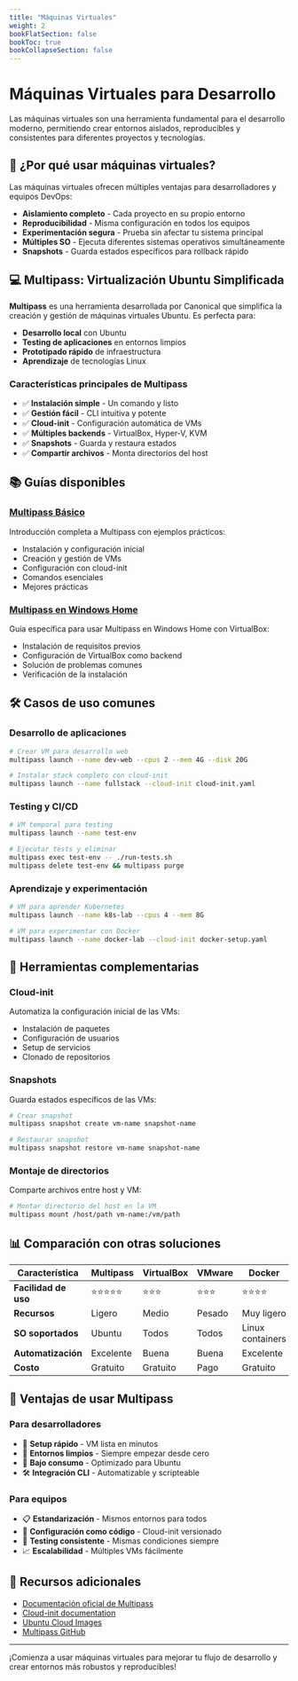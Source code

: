 ```yaml
---
title: "Máquinas Virtuales"
weight: 2
bookFlatSection: false
bookToc: true
bookCollapseSection: false
---
```


# Máquinas Virtuales para Desarrollo

Las máquinas virtuales son una herramienta fundamental para el desarrollo moderno, permitiendo crear entornos aislados, reproducibles y consistentes para diferentes proyectos y tecnologías.

## 🎯 ¿Por qué usar máquinas virtuales?

Las máquinas virtuales ofrecen múltiples ventajas para desarrolladores y equipos DevOps:

- **Aislamiento completo** - Cada proyecto en su propio entorno
- **Reproducibilidad** - Misma configuración en todos los equipos
- **Experimentación segura** - Prueba sin afectar tu sistema principal
- **Múltiples SO** - Ejecuta diferentes sistemas operativos simultáneamente
- **Snapshots** - Guarda estados específicos para rollback rápido

## 💻 Multipass: Virtualización Ubuntu Simplificada

**Multipass** es una herramienta desarrollada por Canonical que simplifica la creación y gestión de máquinas virtuales Ubuntu. Es perfecta para:

- **Desarrollo local** con Ubuntu
- **Testing de aplicaciones** en entornos limpios
- **Prototipado rápido** de infraestructura
- **Aprendizaje** de tecnologías Linux

### Características principales de Multipass

- ✅ **Instalación simple** - Un comando y listo
- ✅ **Gestión fácil** - CLI intuitiva y potente
- ✅ **Cloud-init** - Configuración automática de VMs
- ✅ **Múltiples backends** - VirtualBox, Hyper-V, KVM
- ✅ **Snapshots** - Guarda y restaura estados
- ✅ **Compartir archivos** - Monta directorios del host

## 📚 Guías disponibles

### [Multipass Básico](multipass/)
Introducción completa a Multipass con ejemplos prácticos:
- Instalación y configuración inicial
- Creación y gestión de VMs
- Configuración con cloud-init
- Comandos esenciales
- Mejores prácticas

### [Multipass en Windows Home](multipass-windows/)
Guía específica para usar Multipass en Windows Home con VirtualBox:
- Instalación de requisitos previos
- Configuración de VirtualBox como backend
- Solución de problemas comunes
- Verificación de la instalación

## 🛠️ Casos de uso comunes

### Desarrollo de aplicaciones
```bash
# Crear VM para desarrollo web
multipass launch --name dev-web --cpus 2 --mem 4G --disk 20G

# Instalar stack completo con cloud-init
multipass launch --name fullstack --cloud-init cloud-init.yaml
```

### Testing y CI/CD
```bash
# VM temporal para testing
multipass launch --name test-env

# Ejecutar tests y eliminar
multipass exec test-env -- ./run-tests.sh
multipass delete test-env && multipass purge
```

### Aprendizaje y experimentación
```bash
# VM para aprender Kubernetes
multipass launch --name k8s-lab --cpus 4 --mem 8G

# VM para experimentar con Docker
multipass launch --name docker-lab --cloud-init docker-setup.yaml
```

## 🔧 Herramientas complementarias

### Cloud-init
Automatiza la configuración inicial de las VMs:
- Instalación de paquetes
- Configuración de usuarios
- Setup de servicios
- Clonado de repositorios

### Snapshots
Guarda estados específicos de las VMs:
```bash
# Crear snapshot
multipass snapshot create vm-name snapshot-name

# Restaurar snapshot
multipass snapshot restore vm-name snapshot-name
```

### Montaje de directorios
Comparte archivos entre host y VM:
```bash
# Montar directorio del host en la VM
multipass mount /host/path vm-name:/vm/path
```

## 📊 Comparación con otras soluciones

| Característica | Multipass | VirtualBox | VMware | Docker |
|----------------|-----------|------------|---------|---------|
| **Facilidad de uso** | ⭐⭐⭐⭐⭐ | ⭐⭐⭐ | ⭐⭐⭐ | ⭐⭐⭐⭐ |
| **Recursos** | Ligero | Medio | Pesado | Muy ligero |
| **SO soportados** | Ubuntu | Todos | Todos | Linux containers |
| **Automatización** | Excelente | Buena | Buena | Excelente |
| **Costo** | Gratuito | Gratuito | Pago | Gratuito |

## 🎉 Ventajas de usar Multipass

### Para desarrolladores
- 🚀 **Setup rápido** - VM lista en minutos
- 🔄 **Entornos limpios** - Siempre empezar desde cero
- 💾 **Bajo consumo** - Optimizado para Ubuntu
- 🛠️ **Integración CLI** - Automatizable y scripteable

### Para equipos
- 📋 **Estandarización** - Mismos entornos para todos
- 🔧 **Configuración como código** - Cloud-init versionado
- 🧪 **Testing consistente** - Mismas condiciones siempre
- 📈 **Escalabilidad** - Múltiples VMs fácilmente

## 🔗 Recursos adicionales

- [Documentación oficial de Multipass](https://multipass.run/docs)
- [Cloud-init documentation](https://cloud-init.io/)
- [Ubuntu Cloud Images](https://cloud-images.ubuntu.com/)
- [Multipass GitHub](https://github.com/canonical/multipass)

---

¡Comienza a usar máquinas virtuales para mejorar tu flujo de desarrollo y crear entornos más robustos y reproducibles!
